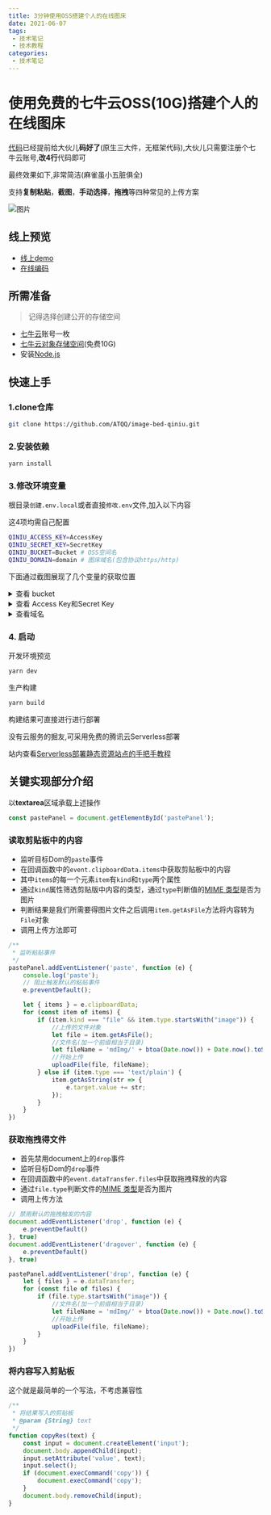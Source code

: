 ```yaml
---
title: 3分钟使用OSS搭建个人的在线图床
date: 2021-06-07
tags:
 - 技术笔记
 - 技术教程
categories:
 - 技术笔记
---
```

# 使用免费的七牛云OSS(10G)搭建个人的在线图床
[代码](https://github.com/ATQQ/image-bed-qiniu)已经提前给大伙儿**码好了**(原生三大件，无框架代码),大伙儿只需要注册个七牛云账号,**改4行**代码即可

最终效果如下,非常简洁(麻雀虽小五脏俱全)

支持**复制粘贴**，**截图**，**手动选择**，**拖拽**等四种常见的上传方案

![图片](https://p3-juejin.byteimg.com/tos-cn-i-k3u1fbpfcp/2fbcf37d23694a0a9a3b4a515a61a921~tplv-k3u1fbpfcp-zoom-1.image)
## 线上预览
* [线上demo](https://imgbed.sugarat.top/)
* [在线编码](https://stackblitz.com/edit/github-2scsen?file=README.md)

## 所需准备
>记得选择创建公开的存储空间

* [七牛云](https://portal.qiniu.com/)账号一枚
* [七牛云对象存储空间](https://portal.qiniu.com/bucket/create)(免费10G)
* 安装[Node.js](http://nodejs.cn/) 

## 快速上手

### 1.clone仓库
```sh
git clone https://github.com/ATQQ/image-bed-qiniu.git
```
### 2.安装依赖
```sh
yarn install
```

### 3.修改环境变量
根目录`创建.env.local`或者直接`修改.env`文件,加入以下内容

这4项均需自己配置
```sh
QINIU_ACCESS_KEY=AccessKey 
QINIU_SECRET_KEY=SecretKey
QINIU_BUCKET=Bucket # OSS空间名
QINIU_DOMAIN=domain # 图床域名(包含协议https/http)
```
下面通过截图展现了几个变量的获取位置

<details>
<summary>查看 bucket</summary>

![](https://p3-juejin.byteimg.com/tos-cn-i-k3u1fbpfcp/0b906243abb94329a8efdfaba5e66a58~tplv-k3u1fbpfcp-zoom-1.image)

</details> 

<details>
<summary>查看 Access Key和Secret Key</summary>

![](https://p3-juejin.byteimg.com/tos-cn-i-k3u1fbpfcp/c60966aa203a41f49ba0cffdaad80141~tplv-k3u1fbpfcp-zoom-1.image)

![](https://p3-juejin.byteimg.com/tos-cn-i-k3u1fbpfcp/36299d27ec07496ebeb58021fc49ade7~tplv-k3u1fbpfcp-zoom-1.image)

</details> 

<details>
<summary>查看域名</summary>

![图片](https://p3-juejin.byteimg.com/tos-cn-i-k3u1fbpfcp/e678a09cee3c4ec4b087bba565d8bb8a~tplv-k3u1fbpfcp-zoom-1.image)

</details> 

### 4. 启动
开发环境预览
```sh
yarn dev
```

生产构建
```sh
yarn build
```
构建结果可直接进行进行部署

没有云服务的掘友,可采用免费的腾讯云Serverless部署

站内查看[Serverless部署静态资源站点的手把手教程](https://juejin.cn/post/6964015528662794254)

## 关键实现部分介绍
以**textarea**区域承载上述操作

```js
const pastePanel = document.getElementById('pastePanel');
```
### 读取剪贴板中的内容
* 监听目标Dom的`paste`事件
* 在回调函数中的`event.clipboardData.items`中获取剪贴板中的内容
* 其中`items`的每一个元素`item`有`kind`和`type`两个属性
* 通过`kind`属性筛选剪贴版中内容的类型，通过`type`判断值的[MIME 类型](https://developer.mozilla.org/zh-CN/docs/Web/HTTP/Basics_of_HTTP/MIME_types)是否为图片
* 判断结果是我们所需要得图片文件之后调用`item.getAsFile`方法将内容转为`File`对象
* 调用上传方法即可
```js
/**
 * 监听粘贴事件
 */
pastePanel.addEventListener('paste', function (e) {
    console.log('paste');
    // 阻止触发默认的粘贴事件
    e.preventDefault();

    let { items } = e.clipboardData;
    for (const item of items) {
        if (item.kind === "file" && item.type.startsWith("image")) {
            //上传的文件对象
            let file = item.getAsFile();
            //文件名(加一个前缀相当于目录)
            let fileName = 'mdImg/' + btoa(Date.now()) + Date.now().toString().substring(1);
            //开始上传
            uploadFile(file, fileName);
        } else if (item.type === 'text/plain') {
            item.getAsString(str => {
                e.target.value += str;
            });
        }
    }
})
```

### 获取拖拽得文件
* 首先禁用document上的`drop`事件
* 监听目标Dom的`drop`事件
* 在回调函数中的`event.dataTransfer.files`中获取拖拽释放的内容
* 通过`file.type`判断文件的[MIME 类型](https://developer.mozilla.org/zh-CN/docs/Web/HTTP/Basics_of_HTTP/MIME_types)是否为图片
* 调用上传方法
```js
// 禁用默认的拖拽触发的内容
document.addEventListener('drop', function (e) {
    e.preventDefault()
}, true)
document.addEventListener('dragover', function (e) {
    e.preventDefault()
}, true)

pastePanel.addEventListener('drop', function (e) {
    let { files } = e.dataTransfer;
    for (const file of files) {
        if (file.type.startsWith("image")) {
            //文件名(加一个前缀相当于目录)
            let fileName = 'mdImg/' + btoa(Date.now()) + Date.now().toString().substring(1);
            //开始上传
            uploadFile(file, fileName);
        }
    }
})
```
### 将内容写入剪贴板
这个就是最简单的一个写法，不考虑兼容性
```js
/**
 * 将结果写入的剪贴板
 * @param {String} text 
 */
function copyRes(text) {
    const input = document.createElement('input');
    document.body.appendChild(input);
    input.setAttribute('value', text);
    input.select();
    if (document.execCommand('copy')) {
        document.execCommand('copy');
    }
    document.body.removeChild(input);
}
```




<comment/>